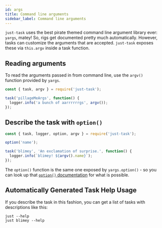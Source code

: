 ```yaml
---
id: args
title: Command line arguments
sidebar_label: Command line arguments
---
```


`just-task` uses the best pirate themed command line argument library ever: `yargs`, matey! So, rigs get documented pretty much automatically. However, tasks can customize the arguments that are accepted. `just-task` exposes these via `this.argv` inside a task function.

## Reading arguments

To read the arguments passed in from command line, use the `argv()` function provided by `yargs`.

```js
const { task, argv } = require('just-task');

task('pillageMeArgs', function() {
  logger.info('a bunch of aarrrrrrgs', argv());
});
```

## Describe the task with `option()`

```js
const { task, logger, option, argv } = require('just-task');

option('name');

task('blimey', 'An exclamation of surprise.', function() {
  logger.info(`blimey! ${argv().name}`);
});
```

The `option()` function is the same one exposed by `yargs.option()` - so you can look up that [`option()` documentation](http://yargs.js.org/docs/#api-optionkey-opt) for what is possible.

## Automatically Generated Task Help Usage

If you describe the task in this fashion, you can get a list of tasks with descriptions like this:

```
just --help
just blimey --help
```
